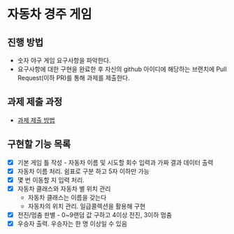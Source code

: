 # 자동차 경주 게임
## 진행 방법
* 숫자 야구 게임 요구사항을 파악한다.
* 요구사항에 대한 구현을 완료한 후 자신의 github 아이디에 해당하는 브랜치에 Pull Request(이하 PR)를 통해 과제를 제출한다.

## 과제 제출 과정
* [과제 제출 방법](https://github.com/next-step/nextstep-docs/tree/master/precourse)

## 구현할 기능 목록
* [x] 기본 게임 틀 작성 - 자동차 이름 및 시도할 회수 입력과 가짜 결과 데이터 출력
* [x] 자동차 이름 처리. 쉼표로 구분 하고 5자 이하만 가능
* [x] 몇 번 이동할 지 입력 처리.
* [x] 자동차 클래스와 자동차 별 위치 관리
  * 자동차 클래스는 이름을 갖는다
  * 자동차의 위치 관리. 일급콜렉션을 활용해 구현
* [x] 전진/멈춤 판별 - 0~9랜덤 값 구하고 4이상 전진, 3이하 멈춤
* [x] 우승자 출력. 우승자는 한 명 이상일 수 있음